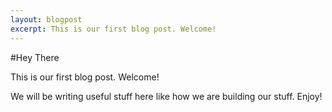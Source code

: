 ```yaml
---
layout: blogpost
excerpt: This is our first blog post. Welcome!
--- 
```


#Hey There

This is our first blog post. Welcome!

We will be writing useful stuff here like how we are building our stuff. Enjoy!

